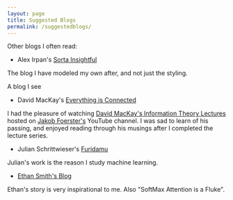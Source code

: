 ```yaml
---
layout: page
title: Suggested Blogs
permalink: /suggestedblogs/
---
```


Other blogs I often read:

- Alex Irpan's [Sorta Insightful](https://www.alexirpan.com/)

The blog I have modeled my own after, and not just the styling. 

A blog I see 
- David MacKay's [Everything is Connected](https://itila.blogspot.com/)

I had the pleasure of watching [David MacKay's Information Theory Lectures](https://www.youtube.com/watch?v=BCiZc0n6COY&list=PLruBu5BI5n4aFpG32iMbdWoRVAA-Vcso6) hosted on [Jakob Foerster's](https://www.jakobfoerster.com/) YouTube channel. I was sad to learn of his passing, and enjoyed reading through his musings after I completed the lecture series. 

- Julian Schrittwieser's [Furidamu](https://www.furidamu.org/)

Julian's work is the reason I study machine learning. 

- [Ethan Smith's Blog](https://www.ethansmith2000.com/)

Ethan's story is very inspirational to me. Also "SoftMax Attention is a Fluke".


